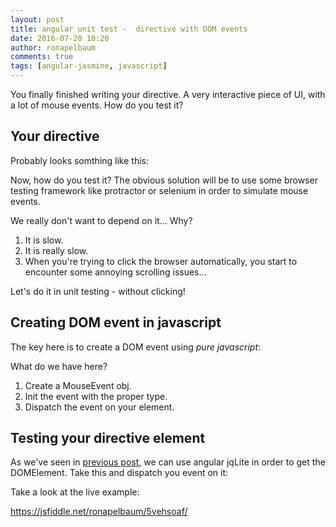 ```yaml
---
layout: post
title: angular unit test -  directive with DOM events
date: 2016-07-20 10:20
author: ronapelbaum
comments: true
tags: [angular-jasmine, javascript]
---
```

You finally finished writing your directive. A very interactive piece of UI, with a lot of mouse events. How do you test it?

<!--more-->
<h2>Your directive</h2>
Probably looks somthing like this:

<script src="https://gist.github.com/ronapelbaum/3d386c0df3d1beb70f34d633c8b5150c.js"></script> 

Now, how do you test it?
The obvious solution will be to use some browser testing framework like protractor or selenium in order to simulate mouse events.

We really don't want to depend on it... Why?
<ol>
	<li>It is slow.</li>
	<li>It is really slow.</li>
	<li>When you're trying to click the browser automatically, you start to encounter some annoying scrolling issues...</li>
</ol>
Let's do it in unit testing - without clicking!
<h2>Creating DOM event in javascript</h2>
The key here is to create a DOM event using <em>pure javascript</em>:

<script src="https://gist.github.com/ronapelbaum/0f214713408282adcfa3c089f91da633.js"></script> 

What do we have here?

1. Create a MouseEvent obj.
2. Init the event with the proper type.
3. Dispatch the event on your element.
<h2>Testing your directive element</h2>
As we've seen in <a href="https://ronapelbaum.wordpress.com/2016/03/06/test-angular-directive/">previous post</a>, we can use angular jqLite in order to get the DOMElement. Take this and dispatch you event on it:

<script src="https://gist.github.com/ronapelbaum/ed29d0d51364a9a6de9e118d46da34ba.js"></script> 

Take a look at the live example:

<a href="https://jsfiddle.net/ronapelbaum/5vehsoaf/">https://jsfiddle.net/ronapelbaum/5vehsoaf/</a>

&nbsp;
